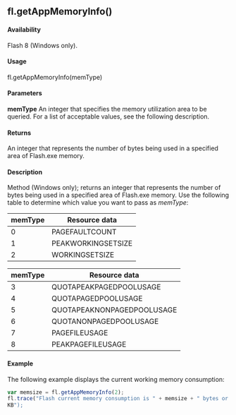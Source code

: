 ## fl.getAppMemoryInfo()

#### Availability

Flash 8 (Windows only).

#### Usage

fl.getAppMemoryInfo(memType)

#### Parameters

**memType** An integer that specifies the memory utilization area to be queried. For a list of acceptable values, see the following description.

#### Returns

An integer that represents the number of bytes being used in a specified area of Flash.exe memory.

#### Description

Method (Windows only); returns an integer that represents the number of bytes being used in a specified area of Flash.exe memory. Use the following table to determine which value you want to pass as *memType*:

| **memType** | **Resource data**  |
|-------------|--------------------|
| 0           | PAGEFAULTCOUNT     |
| 1           | PEAKWORKINGSETSIZE |
| 2           | WORKINGSETSIZE     |

| **memType** | **Resource data**          |
|-------------|----------------------------|
| 3           | QUOTAPEAKPAGEDPOOLUSAGE    |
| 4           | QUOTAPAGEDPOOLUSAGE        |
| 5           | QUOTAPEAKNONPAGEDPOOLUSAGE |
| 6           | QUOTANONPAGEDPOOLUSAGE     |
| 7           | PAGEFILEUSAGE              |
| 8           | PEAKPAGEFILEUSAGE          |

#### Example

The following example displays the current working memory consumption:
```javascript
var memsize = fl.getAppMemoryInfo(2);
fl.trace("Flash current memory consumption is " + memsize + " bytes or " + memsize/1024 + "
KB"); 

```